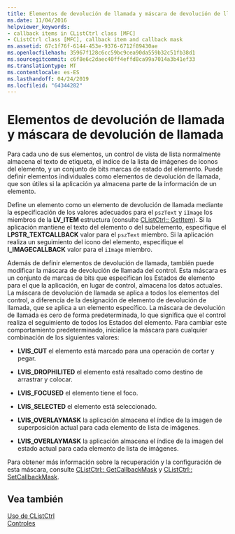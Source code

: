 ```yaml
---
title: Elementos de devolución de llamada y máscara de devolución de llamada
ms.date: 11/04/2016
helpviewer_keywords:
- callback items in CListCtrl class [MFC]
- CListCtrl class [MFC], callback item and callback mask
ms.assetid: 67c1f76f-6144-453e-9376-6712f89430ae
ms.openlocfilehash: 35967f128c6cc59bc9cea90da559b32c51fb38d1
ms.sourcegitcommit: c6f8e6c2daec40ff4effd8ca99a7014a3b41ef33
ms.translationtype: MT
ms.contentlocale: es-ES
ms.lasthandoff: 04/24/2019
ms.locfileid: "64344282"
---
```

# <a name="callback-items-and-the-callback-mask"></a>Elementos de devolución de llamada y máscara de devolución de llamada

Para cada uno de sus elementos, un control de vista de lista normalmente almacena el texto de etiqueta, el índice de la lista de imágenes de iconos del elemento, y un conjunto de bits marcas de estado del elemento. Puede definir elementos individuales como elementos de devolución de llamada, que son útiles si la aplicación ya almacena parte de la información de un elemento.

Define un elemento como un elemento de devolución de llamada mediante la especificación de los valores adecuados para el `pszText` y `iImage` los miembros de la **LV_ITEM** estructura (consulte [CListCtrl:: GetItem](../mfc/reference/clistctrl-class.md#getitem)). Si la aplicación mantiene el texto del elemento o del subelemento, especifique el **LPSTR_TEXTCALLBACK** valor para el `pszText` miembro. Si la aplicación realiza un seguimiento del icono del elemento, especifique el **I_IMAGECALLBACK** valor para el `iImage` miembro.

Además de definir elementos de devolución de llamada, también puede modificar la máscara de devolución de llamada del control. Esta máscara es un conjunto de marcas de bits que especifican los Estados de elemento para el que la aplicación, en lugar de control, almacena los datos actuales. La máscara de devolución de llamada se aplica a todos los elementos del control, a diferencia de la designación de elemento de devolución de llamada, que se aplica a un elemento específico. La máscara de devolución de llamada es cero de forma predeterminada, lo que significa que el control realiza el seguimiento de todos los Estados del elemento. Para cambiar este comportamiento predeterminado, inicialice la máscara para cualquier combinación de los siguientes valores:

- **LVIS_CUT** el elemento está marcado para una operación de cortar y pegar.

- **LVIS_DROPHILITED** el elemento está resaltado como destino de arrastrar y colocar.

- **LVIS_FOCUSED** el elemento tiene el foco.

- **LVIS_SELECTED** el elemento está seleccionado.

- **LVIS_OVERLAYMASK** la aplicación almacena el índice de la imagen de superposición actual para cada elemento de lista de imágenes.

- **LVIS_OVERLAYMASK** la aplicación almacena el índice de la imagen del estado actual para cada elemento de lista de imágenes.

Para obtener más información sobre la recuperación y la configuración de esta máscara, consulte [CListCtrl:: GetCallbackMask](../mfc/reference/clistctrl-class.md#getcallbackmask) y [CListCtrl:: SetCallbackMask](../mfc/reference/clistctrl-class.md#setcallbackmask).

## <a name="see-also"></a>Vea también

[Uso de CListCtrl](../mfc/using-clistctrl.md)<br/>
[Controles](../mfc/controls-mfc.md)
